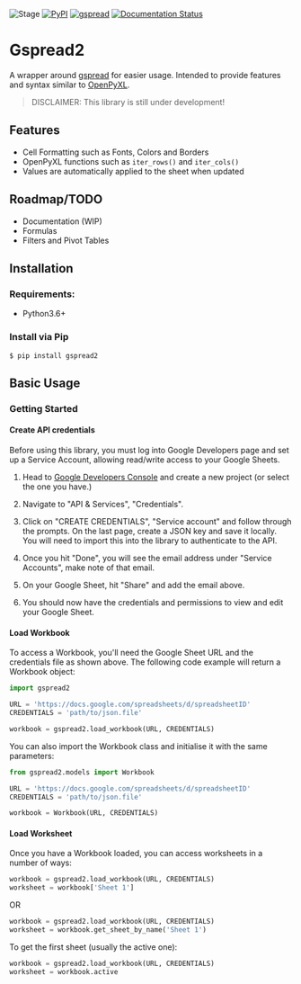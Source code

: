 ![Stage](https://img.shields.io/badge/Stage-BETA-yellow)
[![PyPI](https://img.shields.io/pypi/v/gspread2)](https://pypi.org/project/gspread2)
[![gspread](https://img.shields.io/badge/gspread-3.2.0-blue)](https://github.com/burnash/gspread)
[![Documentation Status](https://readthedocs.org/projects/gspread2/badge/?version=latest)](https://gspread2.readthedocs.io/en/latest/?badge=latest)


# Gspread2

A wrapper around [gspread](https://github.com/burnash/gspread) for easier usage.
Intended to provide features and syntax similar to [OpenPyXL](https://bitbucket.org/openpyxl/openpyxl).

> DISCLAIMER: This library is still under development!

## Features

- Cell Formatting such as Fonts, Colors and Borders
- OpenPyXL functions such as `iter_rows()` and `iter_cols()`
- Values are automatically applied to the sheet when updated

## Roadmap/TODO

- Documentation (WIP)
- Formulas
- Filters and Pivot Tables

## Installation

### Requirements:
- Python3.6+

### Install via Pip
```
$ pip install gspread2
```

## Basic Usage

### Getting Started

#### Create API credentials

Before using this library, you must log into Google Developers page and set up a Service Account,
allowing read/write access to your Google Sheets.

1. Head to [Google Developers Console](https://console.developers.google.com/project) 
and create a new project (or select the one you have.)

2. Navigate to "API & Services", "Credentials".

3. Click on "CREATE CREDENTIALS", "Service account" and follow through the prompts.
On the last page, create a JSON key and save it locally. You will need to import this into the library to authenticate
to the API.

4. Once you hit "Done", you will see the email address under "Service Accounts", make note of that email.

5. On your Google Sheet, hit "Share" and add the email above.

6. You should now have the credentials and permissions to view and edit your Google Sheet.

#### Load Workbook

To access a Workbook, you'll need the Google Sheet URL and the credentials file as shown above.
The following code example will return a Workbook object:

```python
import gspread2

URL = 'https://docs.google.com/spreadsheets/d/spreadsheetID'
CREDENTIALS = 'path/to/json.file'

workbook = gspread2.load_workbook(URL, CREDENTIALS)
```

You can also import the Workbook class and initialise it with the same parameters:

```python
from gspread2.models import Workbook

URL = 'https://docs.google.com/spreadsheets/d/spreadsheetID'
CREDENTIALS = 'path/to/json.file'

workbook = Workbook(URL, CREDENTIALS)
```

#### Load Worksheet

Once you have a Workbook loaded, you can access worksheets in a number of ways:

```python
workbook = gspread2.load_workbook(URL, CREDENTIALS)
worksheet = workbook['Sheet 1']
```

OR

```python
workbook = gspread2.load_workbook(URL, CREDENTIALS)
worksheet = workbook.get_sheet_by_name('Sheet 1')
```

To get the first sheet (usually the active one):

```python
workbook = gspread2.load_workbook(URL, CREDENTIALS)
worksheet = workbook.active
```
